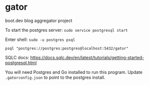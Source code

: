# gator
boot.dev blog aggregator project


To start the postgres server: `sudo service postgresql start`

Enter shell: `sudo -u postgres psql`

`psql "postgres://postgres:postgres@localhost:5432/gator"`

SQLC docs:
https://docs.sqlc.dev/en/latest/tutorials/getting-started-postgresql.html

You will need Postgres and Go installed to run this program. Update `.gatorconfig.json` to point to the postgres install.